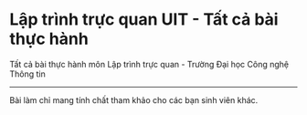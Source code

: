 # Lập trình trực quan UIT - Tất cả bài thực hành
Tất cả bài thực hành môn Lập trình trực quan - Trường Đại học Công nghệ Thông tin
__________________________________________
Bài làm chỉ mang tính chất tham khảo cho các bạn sinh viên khác.

